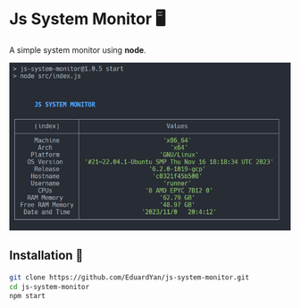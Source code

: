 # Js System Monitor 🖥️

A simple system monitor using **node**.

![screenthot](https://github.com/EduardYan/js-system-monitor/raw/main/doc/screenshot.png)



## Installation 🚀

```bash
git clone https://github.com/EduardYan/js-system-monitor.git
cd js-system-monitor
npm start
```
